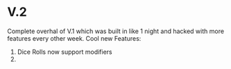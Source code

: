 # V.2

Complete overhal of V.1 which was built in like 1 night and hacked with more features every other week. Cool new Features:
1. Dice Rolls now support modifiers
2. 
